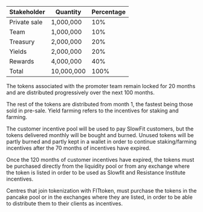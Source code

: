 | Stakeholder  | Quantity   | Percentage |
| ------------ | ---------- | ---------- |
| Private sale | 1,000,000  | 10%        |
| Team         | 1,000,000  | 10%        |
| Treasury     | 2,000,000  | 20%        |
| Yields       | 2,000,000  | 20%        |
| Rewards      | 4,000,000  | 40%        |
| Total        | 10,000,000 | 100%       |

The tokens associated with the promoter team remain locked for 20 months and are
distributed progressively over the next 100 months.

The rest of the tokens are distributed from month 1, the fastest being those sold in pre-sale.
Yield farming refers to the incentives for staking and farming.

The customer incentive pool will be used to pay SlowFit customers, but the tokens delivered
monthly will be bought and burned. Unused tokens will be partly burned and partly kept in a
wallet in order to continue staking/farming incentives after the 70 months of incentives have
expired.

Once the 120 months of customer incentives have expired, the tokens must be purchased
directly from the liquidity pool or from any exchange where the token is listed in order to be
used as Slowfit and Resistance Institute incentives.

Centres that join tokenization with FITtoken, must purchase the tokens in the pancake pool
or in the exchanges where they are listed, in order to be able to distribute them to their clients
as incentives.
